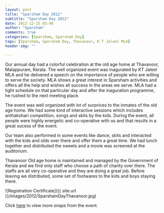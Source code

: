 ```yaml
---
layout: post
title: "Sparsham Day 2012"
subtitle: "Sparsham Day 2012"
date: 2012-12-15 03:48
author: "Sparsham"
comments: true
categories: [Sparsham, Sparsham Day]
tags: [Sparsham, Sparsham Day, Thavanoor, K T Jaleel MLA]
header-img: ""

---
```


Our annual day had a colorful celebration at the old age home at Thavanoor, Malappuram, Kerala. The well organized event
was inagurated by KT Jaleel MLA and he delivered a speech on the importance of people who are willing to serve the society.
MLA shows a great interest in Sparsham activities and offers all the help and wishes all success in the areas we serve. MLA
had a tight schedule on that particular day and after the inaguration programme, he rushed to the next meeting place.

The event was well organized with lot of surprices to the inmates of the old age home. We had some kind of interactive sessions
which includes anthakshari competition, songs and skits by the kids. During the event, all people were highly energetic and
co-operative with us and that results in a great sucess of the event.

Our team also performed in some events like dance, skits and interacted with the kids and olds over there and offer them 
a great time. We had lunch together and distributed the sweets and a movie was screened at the auditorium.

Thavanoor Old age home is maintained and managed by the Government of Kerala and we find only staff who choose a path of 
charity over there. The staffs are all very co-operative and they are doing a great job. Before leaving we distributed, some
set of footwares to the kids and boys staying there.

![Registration Certificate]({{ site.url }}/images/2012/SparshamDayThavanoor.jpg)

Click [here] to view more snaps from the event.

[here]: https://www.facebook.com/media/set/?set=ms.c.eJw9y8ENADEIA8GOTgQ7GPpvLFI48hytTQWoRFkiln1s07miiDG2trk0Vve31~%3B1bjLP3~%3BrusOw77kBbD.bps.a.476347812416946.123609.332391860145876&type=1



